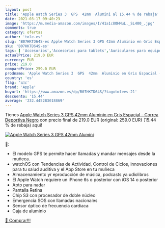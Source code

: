 ```yaml
---
layout: post
title: 'Apple Watch Series 3  GPS  42mm  Alumini al 15.44 % de rebaja'
date: 2021-03-17 09:40:23
image: 'https://m.media-amazon.com/images/I/41a1c8OHMuL._SL400_.jpg'
comments: true
category: ofertas
author: 'tole.es'
slug: 'B07HKTD64S-es Apple Watch Series 3 GPS 42mm Aluminio en Gris Espacial -...'
sku: 'B07HKTD64S-es'
tags: [ 'Accesorios','Accesorios para tablets','Auriculares para equipo de audio','Auriculares y accesorios','Electrónica','Electrónica para moto','Electrónica para vehículos','Fundas blandas para tablets','Fundas para tablets','Informática','Smartwatches','Soportes para moto','Tecnología para vestir','apple', ]
actualPrice: 219.0 EUR
currency: EUR
price: 219.0
comparePrice: 259.0 EUR
prodname: 'Apple Watch Series 3  GPS  42mm  Aluminio en Gris Espacial - Correa Deportiva Negro'
country: 'es'
flag: '🇪🇸'
brand: 'Apple'
buyurl: 'https://www.amazon.es/dp/B07HKTD64S/?tag=tolees-21'
descuento: '15.44'
average: '232.445283018869'
---
```


Tienes [Apple Watch Series 3  GPS  42mm  Aluminio en Gris Espacial - Correa Deportiva Negro](https://www.amazon.es/dp/B07HKTD64S/?tag=tolees-21) con precio final de  219.0 EUR (original: 259.0 EUR) (15.44 %  de rebaja) aqui!

[![Apple Watch Series 3  GPS  42mm  Alumini](https://m.media-amazon.com/images/I/41a1c8OHMuL._SL400_.jpg)](https://www.amazon.es/dp/B07HKTD64S/?tag=tolees-21)

🔎:

- El modelo GPS te permite hacer llamadas y mandar mensajes desde la muñeca.
- watchOS con Tendencias de Actividad, Control de Ciclos, innovaciones para tu salud auditiva y el App Store en tu muñeca
- Almacenamiento yr eproducción de música, podcasts ya udiolibros
- El Apple Watch requiere un iPhone 6s o posterior con iOS 14 o posterior
- Apto para nadar
- Pantalla Retina
- Chip S3 con procesador de doble núcleo
- Emergencia SOS con llamadas nacionales
- Sensor óptico de frecuencia cardiaca
- Caja de aluminio

[🛒 Comprar!!!](https://www.amazon.es/dp/B07HKTD64S/?tag=tolees-21)
